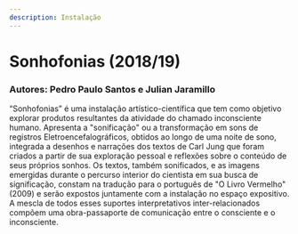 ```yaml
---
description: Instalação
---
```


# Sonhofonias \(2018/19\)

### Autores: Pedro Paulo Santos e Julian Jaramillo

“Sonhofonias” é uma instalação artístico-científica que tem como objetivo explorar produtos resultantes da atividade do chamado inconsciente humano. Apresenta a "sonificação" ou a transformação em sons de registros Eletroencefalográficos, obtidos ao longo de uma noite de sono, integrada a desenhos e narrações dos textos de Carl Jung que foram criados a partir de sua exploração pessoal e reflexões sobre o conteúdo de seus próprios sonhos. Os textos, também sonificados, e as imagens emergidas durante o percurso interior do cientista em sua busca de significação, constam na tradução para o português de "O Livro Vermelho" \(2009\) e serão expostos juntamente com a instalação no espaço expositivo. A mescla de todos esses suportes interpretativos inter-relacionados compõem uma obra-passaporte de comunicação entre o consciente e o inconsciente.

